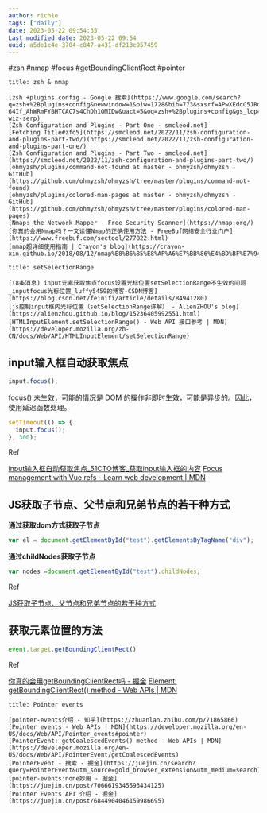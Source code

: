 ```yaml
---
author: rich1e
tags: ["daily"]
date: 2023-05-22 09:54:35
Last modified date: 2023-05-22 09:54
uuid: a5de1c4e-3704-c847-a431-df213c957459
---
```


#zsh #nmap #focus #getBoundingClientRect #pointer 

```ad-note
title: zsh & nmap

[zsh +plugins config - Google 搜索](https://www.google.com/search?q=zsh+%2Bplugins+config&newwindow=1&biw=1728&bih=773&sxsrf=APwXEdcC5JRdBgLZViGNPIIKAUIokypIKA%3A1684718223882&ei=j8JqZP_BNZGx2roPsICu2As&ved=0ahUKEwi_xZ-64If_AhWRmFYBHTCAC7s4ChDh1QMIDw&uact=5&oq=zsh+%2Bplugins+config&gs_lcp=Cgxnd3Mtd2l6LXNlcnAQAzoKCAAQRxDWBBCwA0oECEEYAFCND1iND2CsEWgBcAF4AIABcYgBcZIBAzAuMZgBAKABAcgBCsABAQ&sclient=gws-wiz-serp)
[Zsh Configuration and Plugins - Part One - smcleod.net]
[Fetching Title#zfo5](https://smcleod.net/2022/11/zsh-configuration-and-plugins-part-two/)(https://smcleod.net/2022/11/zsh-configuration-and-plugins-part-one/)
[Zsh Configuration and Plugins - Part Two - smcleod.net](https://smcleod.net/2022/11/zsh-configuration-and-plugins-part-two/)
[ohmyzsh/plugins/command-not-found at master · ohmyzsh/ohmyzsh · GitHub](https://github.com/ohmyzsh/ohmyzsh/tree/master/plugins/command-not-found)
[ohmyzsh/plugins/colored-man-pages at master · ohmyzsh/ohmyzsh · GitHub](https://github.com/ohmyzsh/ohmyzsh/tree/master/plugins/colored-man-pages)
[Nmap: the Network Mapper - Free Security Scanner](https://nmap.org/)
[你真的会用Nmap吗？一文读懂Nmap的正确使用方法 - FreeBuf网络安全行业门户](https://www.freebuf.com/sectool/277822.html)
[nmap超详细使用指南 | Crayon's blog](https://crayon-xin.github.io/2018/08/12/nmap%E8%B6%85%E8%AF%A6%E7%BB%86%E4%BD%BF%E7%94%A8%E6%8C%87%E5%8D%97/)

```

```ad-note
title: setSelectionRange

[(8条消息) input元素获取焦点focus设置光标位置setSelectionRange不生效的问题_inputfocus光标位置_luffy5459的博客-CSDN博客](https://blog.csdn.net/feinifi/article/details/84941280)
[js控制input框内光标位置（setSelectionRange详解） - AlienZHOU's blog](https://alienzhou.github.io/blog/15236405992551.html)
[HTMLInputElement.setSelectionRange() - Web API 接口参考 | MDN](https://developer.mozilla.org/zh-CN/docs/Web/API/HTMLInputElement/setSelectionRange)

```

## input输入框自动获取焦点

```js
input.focus();
```

focus() 未生效，可能的情况是 DOM 的操作非即时生效，可能是异步的。因此，使用延迟函数处理。

```js
setTimeout(() => {
  input.focus();
}, 300);
```

Ref

[input输入框自动获取焦点\_51CTO博客\_获取input输入框的内容](https://blog.51cto.com/u_15322220/3283617)
[Focus management with Vue refs - Learn web development | MDN](https://developer.mozilla.org/en-US/docs/Learn/Tools_and_testing/Client-side_JavaScript_frameworks/Vue_refs_focus_management)

## JS获取子节点、父节点和兄弟节点的若干种方式

**通过获取dom方式获取子节点**

```js
var el = document.getElementById("test").getElementsByTagName("div");
```

**通过childNodes获取子节点**

```js
var nodes =document.getElementById("test").childNodes;
```

Ref

[JS获取子节点、父节点和兄弟节点的若干种方式](https://blog.csdn.net/laok_/article/details/75760572)

## 获取元素位置的方法

```js
event.target.getBoundingClientRect()
```

Ref

[你真的会用getBoundingClientRect吗 - 掘金](https://juejin.cn/post/6844903496639053831)
[Element: getBoundingClientRect() method - Web APIs | MDN](https://developer.mozilla.org/en-US/docs/Web/API/Element/getBoundingClientRect)

```ad-note 
title: Pointer events

[pointer-events介绍 - 知乎](https://zhuanlan.zhihu.com/p/71865866)
[Pointer events - Web APIs | MDN](https://developer.mozilla.org/en-US/docs/Web/API/Pointer_events#pointer)
[PointerEvent: getCoalescedEvents() method - Web APIs | MDN](https://developer.mozilla.org/en-US/docs/Web/API/PointerEvent/getCoalescedEvents)
[PointerEvent - 搜索 - 掘金](https://juejin.cn/search?query=PointerEvent&utm_source=gold_browser_extension&utm_medium=search)
[pointer-events:none妙用 - 掘金](https://juejin.cn/post/7066619345593434125)
[Pointer Events API 介绍 - 掘金](https://juejin.cn/post/6844904046159986695)

```